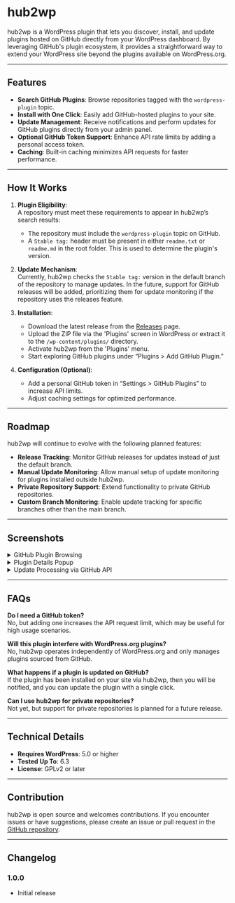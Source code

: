 # hub2wp

hub2wp is a WordPress plugin that lets you discover, install, and update plugins hosted on GitHub directly from your WordPress dashboard. By leveraging GitHub's plugin ecosystem, it provides a straightforward way to extend your WordPress site beyond the plugins available on WordPress.org.

---

## Features

- **Search GitHub Plugins**: Browse repositories tagged with the `wordpress-plugin` topic.
- **Install with One Click**: Easily add GitHub-hosted plugins to your site.
- **Update Management**: Receive notifications and perform updates for GitHub plugins directly from your admin panel.
- **Optional GitHub Token Support**: Enhance API rate limits by adding a personal access token.
- **Caching**: Built-in caching minimizes API requests for faster performance.

---

## How It Works

1. **Plugin Eligibility**:  
   A repository must meet these requirements to appear in hub2wp’s search results:
   - The repository must include the `wordpress-plugin` topic on GitHub.
   - A `Stable tag:` header must be present in either `readme.txt` or `readme.md` in the root folder. This is used to determine the plugin's version.

2. **Update Mechanism**:  
   Currently, hub2wp checks the `Stable tag:` version in the default branch of the repository to manage updates. In the future, support for GitHub releases will be added, prioritizing them for update monitoring if the repository uses the releases feature.

3. **Installation**:  
   - Download the latest release from the [Releases](https://github.com/YourGithubUsername/hub2wp/releases) page.
   - Upload the ZIP file via the 'Plugins' screen in WordPress or extract it to the `/wp-content/plugins/` directory.
   - Activate hub2wp from the 'Plugins' menu.
   - Start exploring GitHub plugins under “Plugins > Add GitHub Plugin.”

4. **Configuration (Optional)**:  
   - Add a personal GitHub token in “Settings > GitHub Plugins” to increase API limits.
   - Adjust caching settings for optimized performance.

---

## Roadmap

hub2wp will continue to evolve with the following planned features:

- **Release Tracking**: Monitor GitHub releases for updates instead of just the default branch.
- **Manual Update Monitoring**: Allow manual setup of update monitoring for plugins installed outside hub2wp.
- **Private Repository Support**: Extend functionality to private GitHub repositories.
- **Custom Branch Monitoring**: Enable update tracking for specific branches other than the main branch.

---

## Screenshots

<details>
<summary>GitHub Plugin Browsing</summary>

![GitHub Plugin Browsing](assets/hub2wp-screenshot-1.png)

</details>

<details>
<summary>Plugin Details Popup</summary>

![Plugin Details Popup](assets/hub2wp-screenshot-2.png)

</details>

<details>
<summary>Update Processing via GitHub API</summary>

![Update Processing via GitHub API](assets/hub2wp-screenshot-3.png)

</details>

---

## FAQs

**Do I need a GitHub token?**  
No, but adding one increases the API request limit, which may be useful for high usage scenarios.

**Will this plugin interfere with WordPress.org plugins?**  
No, hub2wp operates independently of WordPress.org and only manages plugins sourced from GitHub.

**What happens if a plugin is updated on GitHub?**  
If the plugin has been installed on your site via hub2wp, then you will be notified, and you can update the plugin with a single click.

**Can I use hub2wp for private repositories?**  
Not yet, but support for private repositories is planned for a future release.

---

## Technical Details

- **Requires WordPress**: 5.0 or higher
- **Tested Up To**: 6.3
- **License**: GPLv2 or later

---

## Contribution

hub2wp is open source and welcomes contributions. If you encounter issues or have suggestions, please create an issue or pull request in the [GitHub repository](https://github.com/YourGithubUsername/hub2wp).

---

## Changelog

### 1.0.0
- Initial release
